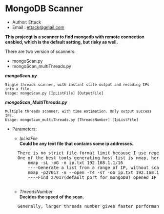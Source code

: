 MongoDB Scanner
===============
* Author: Ettack  
* Email : ettack@gmail.com

**This projecgt is a scanner to find mongodb with remote connection enabled, which is the default setting, but risky as well.**

There are two version of scanners:

* mongoScan.py
* mongoScan_multiThreads.py

**_mongoScan.py_**  

    Single threads scanner, with instant state output and recoding IPs into a file.
    Usage: mongoScan.py [IpListFile] [OutputFile]

**_mongoScan\_MultiThreads.py_**  

    Multiple threads scanner, with time estimation. Only output success IPs.
    Usage: mongoScan_multiThreads.py [ThreadsNumber] [IpListFile]

* Parameters:
    * _IpListFile_  
    **Could be any text file that contains some ip addresses.**  
    <pre>
    There is no strict file format limit because I use regex to extract IPs.
    One of the best tools generating host list is nmap, here's how I used it:
        nmap -sL -oG -n ip.txt 192.168.1.1/16
        ----Generate a list from a range of IP, without scanning.
		nmap -p27017 -n --open -T4 -sT -oG ip.txt 192.168.1.1/24
        ----Find 27017(default port for mongoDB) opened IP
    </pre>

    * _ThreadsNumber_  
    **Decides the speed of the scan.**  
    <pre>
    Generally, larger threads number gives faster performance, but setting it too high may cause instablity.
    </pre>
